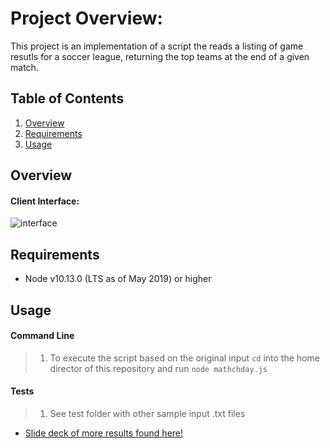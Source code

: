 # Project Overview:

This project is an implementation of a script the reads a listing of game resutls for a soccer league, returning the top teams at the end of a given match.

## Table of Contents

1. [Overview](#overview)
1. [Requirements](#requirements)
1. [Usage](#usage)

## Overview

#### Client Interface:

![interface](https://media.giphy.com/media/ScEsRGuGk3kw9R4GMS/giphy.gif)

## Requirements

- Node v10.13.0 (LTS as of May 2019) or higher

## Usage

#### Command Line 

> 1. To execute the script based on the original input `cd` into the home director of this repository and run  `node mathchday.js`

#### Tests

> 1. See test folder with other sample input .txt files 

- [Slide deck of more results found here!]()
